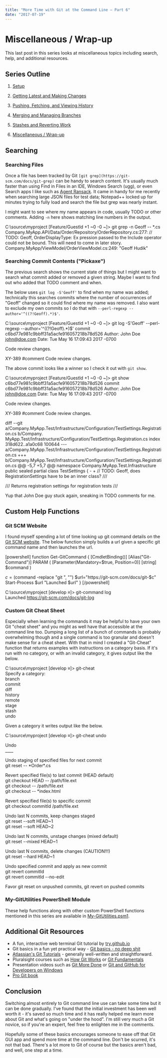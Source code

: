 ```yaml
---
title: "More Time with Git at the Command Line – Part 6"
date: "2017-07-19"
---
```


# Miscellaneous / Wrap-up

This last post in this series looks at miscellaneous topics including search, help, and additional resources.

## Series Outline

1. [Setup](https://geoffhudik.com/tech/2017/07/19/git-command-line-part-1/)

3. [Getting Latest and Making Changes](https://geoffhudik.com/tech/2017/07/19/git-command-line-part-2/)

5. [Pushing, Fetching, and Viewing History](https://geoffhudik.com/tech/2017/07/19/git-command-line-part-3/)

7. [Merging and Managing Branches](https://geoffhudik.com/tech/2017/07/19/git-command-line-part-4/)

9. [Stashes and Reverting Work](https://geoffhudik.com/tech/2017/07/19/git-command-line-part-5/)

11. [Miscellaneous / Wrap-up](https://geoffhudik.com/tech/2017/07/19/git-command-line-part-6/)

## Searching

### Searching Files

Once a file has been tracked by Git `[git grep](https://git-scm.com/docs/git-grep)` can be handy to search content. It's usually much faster than using Find in Files in an IDE, Windows Search (ugg), or even Search apps I like such as [Agent Ransack](https://www.mythicsoft.com/agentransack). It came in handy for me recently when searching large JSON files for test data; Notepad++ locked up for minutes trying to fully load and search the file but grep was nearly instant.

I might want to see where my name appears in code, usually TODO or other comments. Adding `-n` here shows matching line numbers in the output.

C:\\source\\myproject \[Feature/GuestId +1 ~0 -0 ~\]\> git grep \-n Geoff \-- \*.cs 
Company.MyApp.API/Data/Order/Repository/OrderRepository.cs:277: // TODO: Geoff, OrderDisplayType: Ex
pression passed to the Include operator could not be bound. This will need to come in later story. 
Company.MyApp/ViewModel/OrderViewModel.cs:249: "Geoff Hudik" 

### Searching Commit Contents ("Pickaxe")

The previous search shows the current state of things but I might want to search what commit added or removed a given string. Maybe I want to find out who added that TODO comment and when.

The below uses `git log -S'Geoff'` to find when my name was added; technically this searches commits where the number of occurrences of "Geoff" changed so it could find where my name was removed. I also want to exclude my own commits so I do that with `--perl-regexp --author='^((?!Geoff).*)$'`.

C:\\source\\myproject \[Feature/GuestId +1 ~0 -0 ~\]\> git log -S'Geoff' --perl-regexp --author='^((?!Geoff).\*)$' 
commit c6bd77e981c9bbff31a5acfe916057218b78d526 
Author: John Doe <john@doe.com> 
Date:   Tue May 16 17:09:43 2017 -0700 
 
 Code review changes. 
 
 XY-389 #comment Code review changes. 

The above commit looks like a winner so I check it out with `git show`.

C:\\source\\myproject \[Feature/GuestId +1 ~0 -0 ~\]\> git show c6bd77e981c9bbff31a5acfe916057218b78d526 
commit c6bd77e981c9bbff31a5acfe916057218b78d526 
Author: John Doe <john@doe.com> 
Date:   Tue May 16 17:09:43 2017 -0700 
 
 Code review changes. 
 
 XY-389 #comment Code review changes. 
 
diff --git a/Company.MyApp.Test/Infrastructure/Configuration/TestSettings.Registration.cs b/Company.
MyApp.Test/Infrastructure/Configuration/TestSettings.Registration.cs 
index 318d622..a1a0c68 100644 
\--- a/Company.MyApp.Test/Infrastructure/Configuration/TestSettings.Registration.cs 
+++ b/Company.MyApp.Test/Infrastructure/Configuration/TestSettings.Registration.cs 
@@ -5,7 +5,7 @@ namespace Company.MyApp.Test.Infrastructure 
 public sealed partial class TestSettings 
 { 
\- 
\+        // TODO: Geoff, does RegistrationSettings have to be an inner class? 
 /// <summary> 
 /// Returns registration settings for registration tests 
 /// </summary> 

Yup that John Doe guy stuck again, sneaking in TODO comments for me.

## Custom Help Functions

### Git SCM Website

I found myself spending a lot of time looking up git command details on the [Git SCM website](https://git-scm.com/). The below function simply builds a url given a specific git command name and then launches the url.

\[powershell\] function Get-GitCommand { \[CmdletBinding()\] \[Alias("Git-Command")\] PARAM ( \[Parameter(Mandatory=$true, Position=0)\] \[string\] $command )

$c = ($command -replace "git ", "") $url="https://git-scm.com/docs/git-$c" Start-Process $url "Launched $url" } \[/powershell\]

C:\\source\\myproject \[develop ≡\]\> git-command log   
Launched https://git-scm.com/docs/git-log 

### Custom Git Cheat Sheet

Especially when learning the commands it may be helpful to have your own Git "cheat sheet" and you might as well have that accessible at the command line too. Dumping a long list of a bunch of commands is probably overwhelming though and a single command is too granular and doesn't make sense for a cheat sheet. With that in mind I created a "Git-Cheat" function that returns examples with instructions on a category basis. If it's run with no category, or with an invalid category, it gives output like the below.

C:\\source\\myproject \[develop ≡\]\> git-cheat   
Specify a category:   
 branch   
 commit   
 diff   
 history   
 remote   
 stage   
 stash   
 undo 

Given a category it writes output like the below.

C:\\source\\myproject \[develop ≡\]\> git-cheat undo   
   
Undo   
\_\_\_\_   
   
Undo staging of specified files for next commit   
git reset -- \*Order\*.cs   
   
Revert specified file(s) to last commit (HEAD default)   
git checkout HEAD -- /path/file.ext   
git checkout -- /path/file.ext   
git checkout -- \*index.html   
   
Revert specified file(s) to specific commit   
git checkout commitId /path/file.ext   
   
Undo last N commits, keep changes staged   
git reset --soft HEAD~1   
git reset --soft HEAD~2   
   
Undo last N commits, unstage changes (mixed default)   
git reset --mixed HEAD~1   
   
Undo last N commits, delete changes (CAUTION!!!)   
git reset --hard HEAD~1   
   
Undo specified commit and apply as new commit   
git revert commitId   
git revert commitId --no-edit   
   
Favor git reset on unpushed commits, git revert on pushed commits 

### My-GitUtilities PowerShell Module

These help functions along with other custom PowerShell functions mentioned in this series are available in [My-GitUtilities.psm1](https://gist.github.com/thnk2wn/a9cddfa866272dd8aa9b6b4285a0f237).

## Additional Git Resources

- A fun, interactive web terminal Git tutorial by [try.github.io](https://try.github.io/levels/1/challenges/1)
- Git basics in a fun yet practical way - [Git basics - no deep shit](http://rogerdudler.github.io/git-guide/)
- [Atlassian's Git Tutorials](https://www.atlassian.com/git/tutorials) - generally well-written and straightforward.
- Pluralsight courses such as [How Git Works](https://www.pluralsight.com/courses/how-git-works) or [Git Fundamentals](https://www.pluralsight.com/courses/git-fundamentals)
- Presentation videos such as [Git More Done](https://vimeo.com/43659036) or [Git and GitHub for Developers on Windows](https://vimeo.com/43612883)
- [Pro Git book](https://www.amazon.com/Pro-Git-Scott-Chacon/dp/1484200772/ref=sr_1_2?ie=UTF8&qid=1500015684&sr=8-2&keywords=pro+git)

## Conclusion

Switching almost entirely to Git command line use can take some time but it can be done gradually. I've found that the initial investment has been well worth it - it's saved so much time and it has really helped me learn more about Git and what's going on "under the hood". I'm still very much a Git novice, so if you're an expert, feel free to enlighten me in the comments.

Hopefully some of these basics encourages someone to ease off that Git GUI app and spend more time at the command line. Don't be scurred, it's not that bad. There's a lot more to Git of course but the basics aren't bad, and well, one step at a time.
